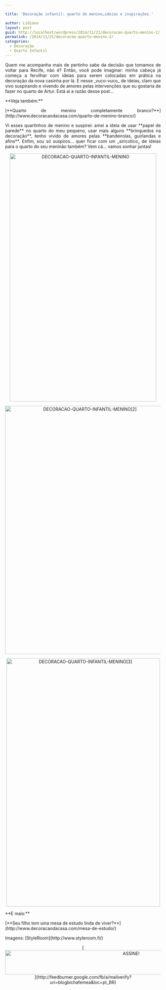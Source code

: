 ```yaml
---

title: 'Decoração infantil: quarto de menino…ideias e inspirações.'

author: Lidiane
layout: post
guid: http://localhost/wordpress/2014/11/21/decoracao-quarto-menino-2/
permalink: /2014/11/21/decoracao-quarto-menino-2/
categories:
  - Decoração
  - Quarto Infantil
---
```

<p align="justify">
  Quem me acompanha mais de pertinho sabe da decisão que tomamos de voltar para Recife, não é? Então, você pode imaginar: minha cabeça já começa a fervilhar com ideias para serem colocadas em prática na decoração da nova casinha por lá. E nesse _vuco-vuco_ de ideias, claro que vivo suspirando e vivendo de amores pelas intervenções que eu gostaria de fazer no quarto de Artur. Está aí a razão desse post…
</p>

<p align="justify">
  **Veja também:**
</p>

<p align="justify">
  [**Quarto de menino completamente branco?**](http://www.decoracaodacasa.com/quarto-de-menino-branco/) 
</p>

<p align="justify">
  Vi esses quartinhos de menino e suspirei: amei a ideia de usar **papel de parede** no quarto do meu pequeno, usar mais alguns **brinquedos na decoração**, tenho vivido de amores pelas **bandeirolas, guirlandas e afins**. Enfim, sou só suspiros… quer ficar com um _siricotico_ de ideias para o quarto do seu meninão também? Vem cá… vamos sonhar juntas!
</p>

<p align="center">
  <a href="http://www.trololodemulher.com.br/blog/wp-content/uploads/2014/10/DECORACAO-QUARTO-INFANTIL-MENINO.jpg"><img class="alignnone size-full wp-image-10557" src="http://www.trololodemulher.com.br/blog/wp-content/uploads/2014/10/DECORACAO-QUARTO-INFANTIL-MENINO.jpg" alt="DECORACAO-QUARTO-INFANTIL-MENINO" width="474" height="800" /></a>
</p>

<p align="center">
  <a href="http://www.trololodemulher.com.br/blog/wp-content/uploads/2014/10/DECORACAO-QUARTO-INFANTIL-MENINO21.jpg"><img class="alignnone size-full wp-image-10561" src="http://www.trololodemulher.com.br/blog/wp-content/uploads/2014/10/DECORACAO-QUARTO-INFANTIL-MENINO21.jpg" alt="DECORACAO-QUARTO-INFANTIL-MENINO[2]" width="533" height="800" /></a>
</p>

<p align="center">
  <a href="http://www.trololodemulher.com.br/blog/wp-content/uploads/2014/10/DECORACAO-QUARTO-INFANTIL-MENINO3.jpg"><img class="alignnone size-full wp-image-10559" src="http://www.trololodemulher.com.br/blog/wp-content/uploads/2014/10/DECORACAO-QUARTO-INFANTIL-MENINO3.jpg" alt="DECORACAO-QUARTO-INFANTIL-MENINO[3]" width="497" height="800" /></a>
</p>

<p style="text-align: left;" align="center">
  **E mais:**
</p>

<p style="text-align: left;" align="center">
  [**Seu filho tem uma mesa de estudo linda de viver?**](http://www.decoracaodacasa.com/mesa-de-estudo/) 
</p>

<p align="justify">
  Imagens: [StyleRoom](http://www.styleroom.fi/) 
</p>

<p align="center">
  [<img class="alignnone size-full wp-image-10439" src="http://www.trololodemulher.com.br/blog/wp-content/uploads/2014/09/ASSINE.png" alt="ASSINE!" width="800" height="78" />](http://feedburner.google.com/fb/a/mailverify?uri=blogbichafemea&loc=pt_BR) 
</p>

<p align="center">